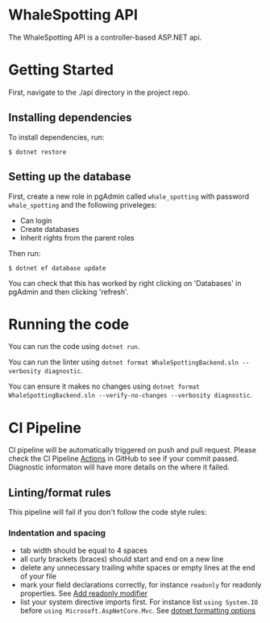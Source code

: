 # WhaleSpotting API
The WhaleSpotting API is a controller-based ASP.NET api.
# Getting Started
First, navigate to the ./api directory in the project repo.
## Installing dependencies
To install dependencies, run:
```
$ dotnet restore
```
## Setting up the database
First, create a new role in pgAdmin called `whale_spotting` with password `whale_spotting` and the following priveleges:
- Can login
- Create databases
- Inherit rights from the parent roles

Then run:
```
$ dotnet ef database update
```

You can check that this has worked by right clicking on 'Databases' in pgAdmin and then clicking 'refresh'.

# Running the code
You can run the code using `dotnet run`.

You can run the linter using `dotnet format WhaleSpottingBackend.sln --verbosity diagnostic`.

You can ensure it makes no changes using `dotnet format WhaleSpottingBackend.sln --verify-no-changes --verbosity diagnostic`.

# CI Pipeline
CI pipeline will be automatically triggered on push and pull request. Please check the CI Pipeline [Actions](https://github.com/techswitch-learners/WhaleSpottingMarch2025/actions) in GitHub to see if your commit passed. Diagnostic informaton will have more details on the where it failed.

## Linting/format rules
This pipeline will fail if you don't follow the code style rules:
### Indentation and spacing
- tab width should be equal to 4 spaces
- all curly brackets (braces) should start and end on a new line
- delete any unnecessary trailing white spaces or empty lines at the end of your file
- mark your field declarations correctly, for instance `readonly` for readonly properties. See [Add readonly modifier](https://learn.microsoft.com/en-us/dotnet/fundamentals/code-analysis/style-rules/ide0044)
- list your system directive imports first. For instance list `using System.IO` before `using Microsoft.AspNetCore.Mvc`. See [dotnet formatting options](https://learn.microsoft.com/en-us/dotnet/fundamentals/code-analysis/style-rules/dotnet-formatting-options)
